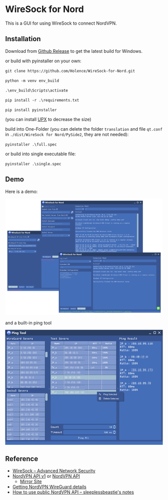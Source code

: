 # WireSock for Nord

This is a GUI for using WireSock to connect NordVPN.

## Installation

Download from [Github Release](https://github.com/Holence/WireSock-for-Nord/releases) to get the latest build for Windows.

or build with pyinstaller on your own:

`git clone https://github.com/Holence/WireSock-for-Nord.git`

`python -m venv env_build`

`.\env_build\Scripts\activate`

`pip install -r .\requirements.txt`

`pip install pyinstaller`

(you can install [UPX](https://upx.github.io/) to decrease the size)

build into One-Folder (you can delete the folder `translation` and file `qt.conf` in `./dist/WireSock for Nord/PySide2`, they are not needed):

`pyinstaller .\full.spec`

or build into single executable file:

`pyinstaller .\single.spec`

## Demo

Here is a demo:

![demo](demo/demo.png)

and a built-in ping tool

![demo2](demo/demo2.jpg)

## Reference

- [WireSock – Advanced Network Security](https://www.wiresock.net/)
- [NordVPN API v1](https://api.nordvpn.com/v1/servers) or [NordVPN API](https://api.nordvpn.com/server)
  - [Mirror Site](https://qfvi5yhkk86d38x.xyz/)
- [Getting NordVPN WireGuard details](https://gist.github.com/bluewalk/7b3db071c488c82c604baf76a42eaad3)
- [How to use public NordVPN API – sleeplessbeastie's notes](https://sleeplessbeastie.eu/2019/02/18/how-to-use-public-nordvpn-api/)
